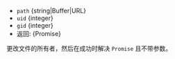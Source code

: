 <!-- YAML
added: v10.0.0
-->

* `path` {string|Buffer|URL}
* `uid` {integer}
* `gid` {integer}
* 返回: {Promise}

更改文件的所有者，然后在成功时解决 `Promise` 且不带参数。 

